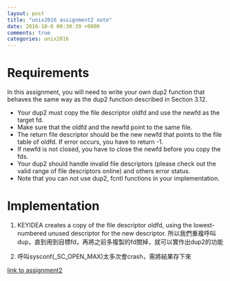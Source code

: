 ```yaml
---
layout: post
title: "unix2016 assignment2 note"
date: 2016-10-6 00:30:39 +0800
comments: true
categories: unix2016
---
```


# Requirements

In this assignment, you will need to write your own dup2 function that behaves the same way as the dup2 function described in Section 3.12.
<!--more-->
- Your dup2 must copy the file descriptor oldfd and use the newfd as the target fd.
- Make sure that the oldfd and the newfd point to the same file.
- The return file descriptor should be the new newfd that points to the file table of oldfd. If error occurs, you have to return -1.
- If newfd is not closed, you have to close the newfd before you copy the fds.
- Your dup2 should handle invalid file descriptors (please check out the valid range of file descriptors online) and others error status.
- Note that you can not use dup2, fcntl functions in your implementation.

# Implementation
1. KEYIDEA creates a copy of the file descriptor oldfd, using the lowest-numbered unused descriptor for the new descriptor.
所以我們重複呼叫dup，直到用到目標fd，再將之前多複製的fd關掉，就可以實作出dup2的功能

2. 呼叫sysconf(_SC_OPEN_MAX)太多次會crash，需將結果存下來

[link to assignment2](https://github.com/king4sam/nthu-unix2016/tree/master/assignment2)
